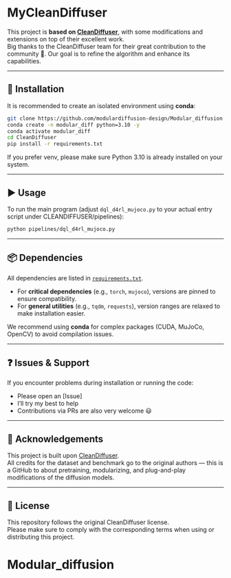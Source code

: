 # MyCleanDiffuser

This project is **based on [CleanDiffuser](https://github.com/CleanDiffuserTeam/CleanDiffuser)**, with some modifications and extensions on top of their excellent work.  
Big thanks to the CleanDiffuser team for their great contribution to the community 🙏.
Our goal is to refine the algorithm and enhance its capabilities.

---

## 🚀 Installation

It is recommended to create an isolated environment using **conda**:

```bash
git clone https://github.com/modulardiffusion-design/Modular_diffusion.git
conda create -n modular_diff python=3.10 -y
conda activate modular_diff
cd CleanDiffuser
pip install -r requirements.txt
```

If you prefer venv, please make sure Python 3.10 is already installed on your system.


---

## ▶️ Usage

To run the main program (adjust `dql_d4rl_mujoco.py` to your actual entry script under CLEANDIFFUSER/pipelines):

```bash
python pipelines/dql_d4rl_mujoco.py
```

<!-- If additional configuration is required, you can specify it via arguments, e.g.:

```bash
python main.py --config config.yaml
``` -->

---

## 📦 Dependencies

All dependencies are listed in [`requirements.txt`](requirements.txt).  

- For **critical dependencies** (e.g., `torch`, `mujoco`), versions are pinned to ensure compatibility.  
- For **general utilities** (e.g., `tqdm`, `requests`), version ranges are relaxed to make installation easier.  

We recommend using **conda** for complex packages (CUDA, MuJoCo, OpenCV) to avoid compilation issues.

---

## ❓ Issues & Support

If you encounter problems during installation or running the code:  

- Please open an [Issue] 
- I’ll try my best to help  
- Contributions via PRs are also very welcome 😃  

---

## 🙏 Acknowledgements

This project is built upon [CleanDiffuser](https://github.com/CleanDiffuserTeam/CleanDiffuser).  
All credits for the dataset and benchmark go to the original authors — this is a GitHub to about pretraining, modularizing, and plug-and-play modifications of the diffusion models.  

---

## 📄 License

This repository follows the original CleanDiffuser license.  
Please make sure to comply with the corresponding terms when using or distributing this project.  
# Modular_diffusion
